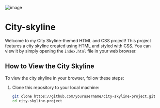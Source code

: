 ![image](https://github.com/Sagardm97/City-skyline/assets/136377029/9f7fa3e0-2a8d-40c1-920f-3e7e736c57e7)
# City-skyline
Welcome to my City Skyline-themed HTML and CSS project! This project features a city skyline created using HTML and styled with CSS.
You can view it by simply opening the `index.html` file in your web browser.


## How to View the City Skyline

To view the city skyline in your browser, follow these steps:

1. Clone this repository to your local machine:

   ```bash
   git clone https://github.com/yourusername/city-skyline-project.git
   cd city-skyline-project
